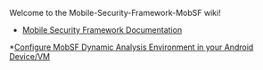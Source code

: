 Welcome to the Mobile-Security-Framework-MobSF wiki!

* [Mobile Security Framework Documentation](https://github.com/ajinabraham/Mobile-Security-Framework-MobSF/wiki/Documentation)

*[Configure MobSF Dynamic Analysis Environment in your Android Device/VM](https://github.com/ajinabraham/Mobile-Security-Framework-MobSF/wiki/Convert-your-VM-Device-to-support-MobSF-Dynamic-Analysis)